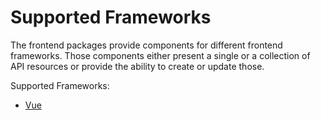 # Supported Frameworks

The frontend packages provide components for different frontend frameworks.
Those components either present a single or a collection of API resources or provide the 
ability to create or update those.

Supported Frameworks:
- [Vue](../packages/vue/index.md)
